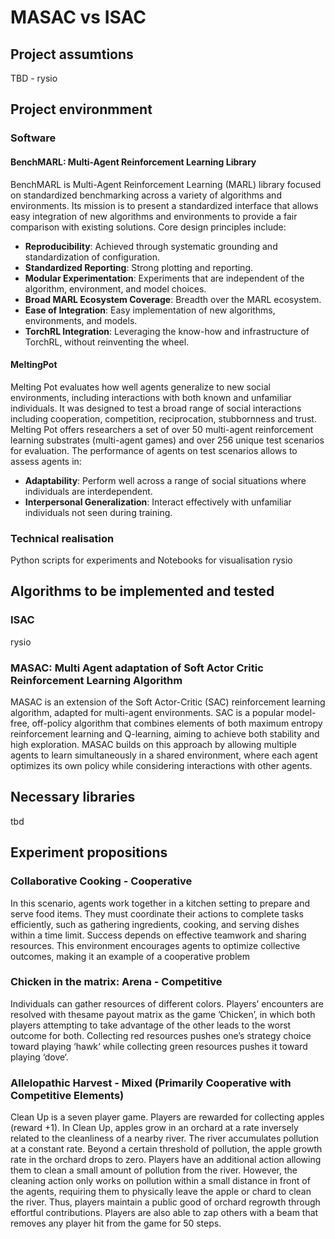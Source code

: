 # MASAC vs ISAC
## Project assumtions
TBD - rysio
## Project environmment
### Software
#### BenchMARL: Multi-Agent Reinforcement Learning Library
BenchMARL is Multi-Agent Reinforcement Learning (MARL) library focused on standardized benchmarking across a variety of algorithms and environments. Its mission is to present a standardized interface that allows easy integration of new algorithms and environments to provide a fair comparison with existing solutions. Core design principles include:

- **Reproducibility**: Achieved through systematic grounding and standardization of configuration.
- **Standardized Reporting**: Strong plotting and reporting.
- **Modular Experimentation**: Experiments that are independent of the algorithm, environment, and model choices.
- **Broad MARL Ecosystem Coverage**: Breadth over the MARL ecosystem.
- **Ease of Integration**: Easy implementation of new algorithms, environments, and models.
- **TorchRL Integration**: Leveraging the know-how and infrastructure of TorchRL, without reinventing the wheel.

#### MeltingPot
Melting Pot evaluates how well agents generalize to new social environments, including interactions with both known and unfamiliar individuals. It was designed to test a broad range of social interactions including cooperation, competition, reciprocation, stubbornness and trust. Melting Pot offers researchers a set of over 50 multi-agent reinforcement learning substrates (multi-agent games) and over 256 unique test scenarios for evaluation. The performance of agents on test scenarios allows to assess agents in:

- **Adaptability**: Perform well across a range of social situations where individuals are interdependent.
- **Interpersonal Generalization**: Interact effectively with unfamiliar individuals not seen during training.

### Technical realisation
Python scripts for experiments and Notebooks for visualisation
rysio
## Algorithms to be implemented and tested
### ISAC
rysio
### MASAC: Multi Agent adaptation of Soft Actor Critic Reinforcement Learning Algorithm
MASAC is an extension of the Soft Actor-Critic (SAC) reinforcement learning algorithm, adapted for multi-agent environments. SAC is a popular model-free, off-policy algorithm that combines elements of both maximum entropy reinforcement learning and Q-learning, aiming to achieve both stability and high exploration. MASAC builds on this approach by allowing multiple agents to learn simultaneously in a shared environment, where each agent optimizes its own policy while considering interactions with other agents.
## Necessary libraries
tbd
## Experiment propositions
### Collaborative Cooking - Cooperative
In this scenario, agents work together in a kitchen setting to prepare and serve food items. They must coordinate their actions to complete tasks efficiently, such as gathering ingredients, cooking, and serving dishes within a time limit. Success depends on effective teamwork and sharing resources. This environment encourages agents to optimize collective outcomes, making it an example of a cooperative problem
### Chicken in the matrix: Arena - Competitive
Individuals can gather resources of different colors. Players’ encounters are resolved with thesame payout matrix as the game ’Chicken’, in which both players attempting to take advantage of the other leads to the worst outcome for both. Collecting red resources pushes one’s strategy choice toward playing ‘hawk‘ while collecting green resources pushes it toward playing ‘dove‘.
### Allelopathic Harvest - Mixed (Primarily Cooperative with Competitive Elements)
Clean Up is a seven player game. Players are rewarded for collecting apples (reward +1). In Clean Up, apples grow in an orchard at a rate inversely related to the cleanliness of a nearby river. The river accumulates pollution at a constant rate. Beyond a certain threshold of pollution, the apple growth rate in the orchard drops to zero. Players have an additional action allowing them to clean a small amount of pollution from the river. However, the cleaning action only works on pollution within a small distance in front of the agents, requiring them to physically leave the apple or chard to clean the river. Thus, players maintain a public good of orchard regrowth through effortful contributions. Players are also able to zap others with a beam that removes any player hit from the game for 50 steps.
